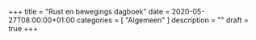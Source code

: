 +++
title =  "Rust en bewegings dagboek"
date = 2020-05-27T08:00:00+01:00
categories = [
    "Algemeen"
]
description = ""
draft = true
+++

